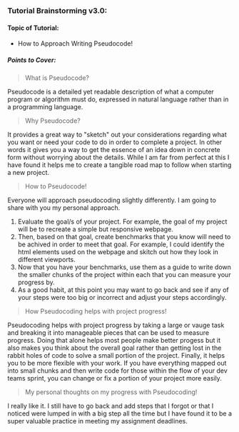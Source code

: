 ### Tutorial Brainstorming v3.0:

#### Topic of Tutorial:
- How to Approach Writing Pseudocode!

##### Points to Cover:
> What is Pseudocode?

Pseudocode is a detailed yet readable description of what a computer program or algorithm must do, expressed in natural language rather than in a programming language.

> Why Pseudocode?

It provides a great way to "sketch" out your considerations regarding what you want or need your code to do in order to complete a project.  In other words it gives you a way to get the essence of an idea down in concrete form without worrying about the details.  While I am far from perfect at this I have found it helps me to create a tangible road map to follow when starting a new project.

> How to Pseudocode!

Everyone will approach pseudocoding slightly differently.  I am going to share with you my personal approach.

1. Evaluate the goal/s of your project.  For example, the goal of my project will be to recreate a simple but responsive webpage.
2. Then, based on that goal, create benchmarks that you know will need to be achived in order to meet that goal.  For example, I could identify the html elements used on the webpage and skitch out how they look in different viewports.
3. Now that you have your benchmarks, use them as a guide to write down the smaller chunks of the project within each that you can measure your progress by.
4. As a good habit, at this point you may want to go back and see if any of your steps were too big or incorrect and adjust your steps accordingly.

> How Pseudocoding helps with project progress!

Pseudocoding helps with project progress by taking a large or vauge task and breaking it into manageable pieces that can be used to measure progress.  Doing that alone helps most people make better progess but it also makes you think about the overall goal rather than getting lost in the rabbit holes of code to solve a small portion of the project.  Finally, it helps you to be more flexible with your work.  If you have everything mapped out into small chunks and then write code for those within the flow of your dev teams sprint, you can change or fix a portion of your project more easily.

> My personal thoughts on my progress with Pseudocoding!

I really like it.  I still have to go back and add steps that I forgot or that I noticed were lumped in with a big step all the time but I have found it to be a super valuable practice in meeting my assignment deadlines.


